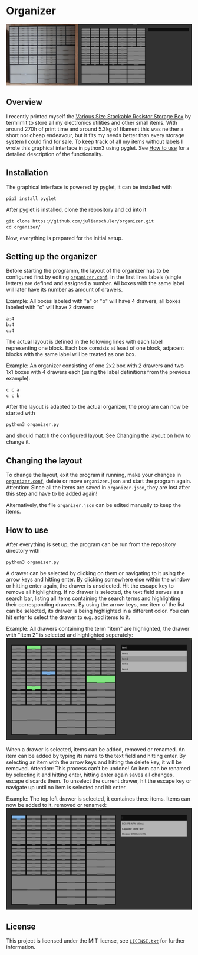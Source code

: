 # Organizer
![3D printed stackable storage box](img/example3.jpg "Actual organizer on the left, software representation on the right")


## Overview
I recently printed myself the [Various Size Stackable Resistor Storage Box](https://www.printables.com/prints/7643 "https://www.printables.com/prints/7643") by termlimit to store all my electronics utilities and other small items. With around 270h of print time and around 5.3kg of filament this was neither a short nor cheap endeavour, but it fits my needs better than every storage system I could find for sale.
To keep track of all my items without labels I wrote this graphical interface in python3 using pyglet. See [How to use](#how-to-use) for a detailed description of the functionality.


## Installation
The graphical interface is powered by pyglet, it can be installed with
```shell
pip3 install pyglet
```
After pyglet is installed, clone the repository and cd into it
```shell
git clone https://github.com/julianschuler/organizer.git
cd organizer/
```
Now, everything is prepared for the initial setup.


## Setting up the organizer
Before starting the programm, the layout of the organizer has to be configured first by
editing [`organizer.conf`](organizer.conf).
In the first lines labels (single letters) are defined and assigned a number. All boxes with the same label will later have its number as amount of drawers.

Example: All boxes labeled with "a" or "b" will have 4 drawers, all boxes labeled with "c" will have 2 drawers:
```text
a:4
b:4
c:4
```

The actual layout is defined in the following lines with each label representing one block. Each box consists at least of one block, adjacent blocks with the same label will be treated as one box.

Example: An organizer consisting of one 2x2 box with 2 drawers and two 1x1 boxes with 4 drawers each (using the label definitions from the previous example):
```text
c c a
c c b
```

After the layout is adapted to the actual organizer, the program can now be started with
```shell
python3 organizer.py
```
and should match the configured layout. See [Changing the layout](#changing-the-layout) on how to change it.


## Changing the layout
To change the layout, exit the program if running, make your changes in [`organizer.conf`](organizer.conf), delete or move `organizer.json` and start the program again. Attention: Since all the items are saved in `organizer.json`, they are lost after this step and have to be added again!

Alternatively, the file `organizer.json` can be edited manually to keep the items.


## How to use
After everything is set up, the program can be run from the repository directory with
```shell
python3 organizer.py
```
A drawer can be selected by clicking on them or navigating to it using the arrow keys and hitting enter. By clicking somewhere else within the window or hitting enter again, the drawer is unselected. Hit the escape key to remove all highlighting.
If no drawer is selected, the text field serves as a search bar, listing all items containing the search terms and highlighting their corresponding drawers. By using the arrow keys, one item of the list can be selected, its drawer is being highlighted in a different color. You can hit enter to select the drawer to e.g. add items to it.

Example: All drawers containing the term "item" are highlighted, the drawer with "Item 2" is selected and highlighted seperately:
![Example for search function](img/example1.png)

When a drawer is selected, items can be added, removed or renamed. An item can be added by typing its name to the text field and hitting enter. By selecting an item with the arrow keys and hitting the delete key, it will be removed. Attention: This process can't be undone! An item can be renamed by selecting it and hitting enter, hitting enter again saves all changes, escape discards them. To unselect the current drawer, hit the escape key or navigate up until no item is selected and hit enter.

Example: The top left drawer is selected, it containes three items. Items can now be added to it, removed or renamed:
![Example for items in a drawer](img/example2.png)


## License
This project is licensed under the MIT license, see [`LICENSE.txt`](LICENSE.txt) for further information.
